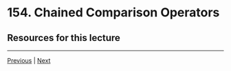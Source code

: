 # 154. Chained Comparison Operators

## Resources for this lecture




---

[Previous](./153_Comparison-Operators.md) | [Next](./155_BONUS-LECTURE.md)